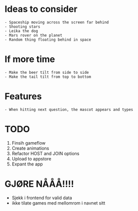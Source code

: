 # Ideas to consider

    - Spaceship moving across the screen far behind
    - Shooting stars
    - Leika the dog
    - Mars rover on the planet
    - Random thing floating behind in space

# If more time

    - Make the beer tilt from side to side
    - Make the tail tilt from top to bottom

# Features

    - When hitting next question, the mascot appears and types

# TODO

1. Finsih gameflow
2. Create animations
3. Refactor HOST and JOIN options
4. Upload to appstore
5. Expant the app

# GJØRE NÅÅÅ!!!!

- Sjekk i frontend for valid data
- ikke tilate games med mellomrom i navnet sitt

